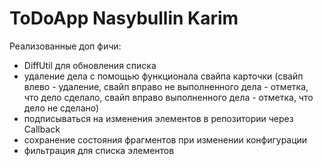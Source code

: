 # ToDoApp Nasybullin Karim 
Реализованные доп фичи:
- DiffUtil для обновления списка
- удаление дела с помощью функционала свайпа карточки (свайп влево - удаление, свайп вправо не выполненного дела - отметка, что дело сделало, свайп вправо выполненного дела - отметка, что дело не сделано)
- подписываться на изменения элементов в репозитории через Callback
- сохранение состояния фрагментов при изменении конфигурации
- фильтрация для списка элементов
